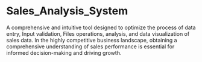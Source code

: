 # Sales_Analysis_System
A comprehensive and intuitive tool designed to optimize the process of data entry, Input validation, Files operations, analysis, and data visualization of sales data. In the highly competitive business landscape, obtaining a comprehensive understanding of sales performance is essential for informed decision-making and driving growth.

